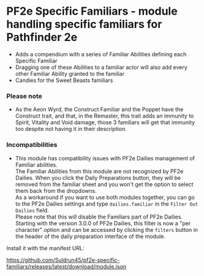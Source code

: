 # PF2e Specific Familiars - module handling specific familiars for Pathfinder 2e

- Adds a compendium with a series of Familiar Abilities defining each Specific Familiar
- Dragging one of these Abilities to a familiar actor will also add every other Familiar Ability granted to the familiar
- Candies for the Sweet Beasts familiars

### Please note
- As the Aeon Wyrd, the Construct Familiar and the Poppet have the Construct trait, and that, in the Remaster, this trait adds an immunity to Spirit, Vitality and Void damage, those 3 familiars will get that immunity too despite not having it in their description.

### Incompatibilities
- This module has compatibility issues with PF2e Dailies management of Familiar abilities.  
The Familiar Abilities from this module are not recognized by PF2e Dailies. When you click the Daily Preparations button, they will be removed from the familiar sheet and you won't get the option to select them back from the dropdowns.  
As a workaround if you want to use both modules together, you can go to the PF2e Dailies settings and type `dailies.familiar` in the `Filter Out Dailies` field.  
Please note that this will disable the Familiars part of PF2e Dailies.
Starting with the version 3.0.0 of PF2e Dailies, this filter is now a "per character" option and can be accessed by clicking the `filters` button in the header of the daily preparation interface of the module.

Install it with the manifest URL: 

https://github.com/Suldrun45/pf2e-specific-familiars/releases/latest/download/module.json
